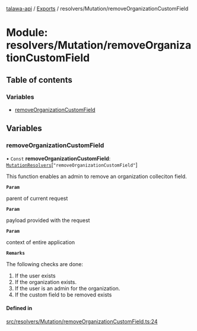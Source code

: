 [talawa-api](../README.md) / [Exports](../modules.md) / resolvers/Mutation/removeOrganizationCustomField

# Module: resolvers/Mutation/removeOrganizationCustomField

## Table of contents

### Variables

- [removeOrganizationCustomField](resolvers_Mutation_removeOrganizationCustomField.md#removeorganizationcustomfield)

## Variables

### removeOrganizationCustomField

• `Const` **removeOrganizationCustomField**: [`MutationResolvers`](types_generatedGraphQLTypes.md#mutationresolvers)[``"removeOrganizationCustomField"``]

This function enables an admin to remove an organization colleciton field.

**`Param`**

parent of current request

**`Param`**

payload provided with the request

**`Param`**

context of entire application

**`Remarks`**

The following checks are done:
1. If the user exists
2. If the organization exists.
3. If the user is an admin for the organization.
4. If the custom field to be removed exists

#### Defined in

[src/resolvers/Mutation/removeOrganizationCustomField.ts:24](https://github.com/PalisadoesFoundation/talawa-api/blob/ac416c4/src/resolvers/Mutation/removeOrganizationCustomField.ts#L24)
